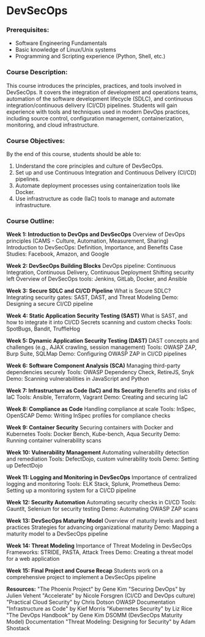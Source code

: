 # DevSecOps

### Prerequisites:
 - Software Engineering Fundamentals
 - Basic knowledge of Linux/Unix systems
 - Programming and Scripting experience (Python, Shell, etc.)

### Course Description:

This course introduces the principles, practices, and tools involved in DevSecOps. It covers the integration of development and operations teams, automation of the software development lifecycle (SDLC), and continuous integration/continuous delivery (CI/CD) pipelines. Students will gain experience with tools and techniques used in modern DevOps practices, including source control, configuration management, containerization, monitoring, and cloud infrastructure.

### Course Objectives:
By the end of this course, students should be able to:
1. Understand the core principles and culture of DevSecOps.
2. Set up and use Continuous Integration and Continuous Delivery (CI/CD) pipelines.
3. Automate deployment processes using containerization tools like Docker.
4. Use infrastructure as code (IaC) tools to manage and automate infrastructure.


### Course Outline:
**Week 1: Introduction to DevOps and DevSecOps**
Overview of DevOps principles (CAMS - Culture, Automation, Measurement, Sharing)
Introduction to DevSecOps: Definition, Importance, and Benefits
Case Studies: Facebook, Amazon, and Google

**Week 2: DevSecOps Building Blocks**
DevOps pipeline: Continuous Integration, Continuous Delivery, Continuous Deployment
Shifting security left
Overview of DevSecOps tools: Jenkins, GitLab, Docker, and Ansible

**Week 3: Secure SDLC and CI/CD Pipeline**
What is Secure SDLC?
Integrating security gates: SAST, DAST, and Threat Modeling
Demo: Designing a secure CI/CD pipeline

**Week 4: Static Application Security Testing (SAST)**
What is SAST, and how to integrate it into CI/CD
Secrets scanning and custom checks
Tools: SpotBugs, Bandit, TruffleHog

**Week 5: Dynamic Application Security Testing (DAST)**
DAST concepts and challenges (e.g., AJAX crawling, session management)
Tools: OWASP ZAP, Burp Suite, SQLMap
Demo: Configuring OWASP ZAP in CI/CD pipelines

**Week 6: Software Component Analysis (SCA)**
Managing third-party dependencies securely
Tools: OWASP Dependency Check, RetireJS, Snyk
Demo: Scanning vulnerabilities in JavaScript and Python

**Week 7: Infrastructure as Code (IaC) and Its Security**
Benefits and risks of IaC
Tools: Ansible, Terraform, Vagrant
Demo: Creating and securing IaC

**Week 8: Compliance as Code**
Handling compliance at scale
Tools: InSpec, OpenSCAP
Demo: Writing InSpec profiles for compliance checks

**Week 9: Container Security**
Securing containers with Docker and Kubernetes
Tools: Docker Bench, Kube-bench, Aqua Security
Demo: Running container vulnerability scans

**Week 10: Vulnerability Management**
Automating vulnerability detection and remediation
Tools: DefectDojo, custom vulnerability tools
Demo: Setting up DefectDojo

**Week 11: Logging and Monitoring in DevSecOps**
Importance of centralized logging and monitoring
Tools: ELK Stack, Splunk, Prometheus
Demo: Setting up a monitoring system for a CI/CD pipeline

**Week 12: Security Automation**
Automating security checks in CI/CD
Tools: Gauntlt, Selenium for security testing
Demo: Automating OWASP ZAP scans

**Week 13: DevSecOps Maturity Model**
Overview of maturity levels and best practices
Strategies for advancing organizational maturity
Demo: Mapping a maturity model to a DevSecOps pipeline

**Week 14: Threat Modeling**
Importance of Threat Modeling in DevSecOps
Frameworks: STRIDE, PASTA, Attack Trees
Demo: Creating a threat model for a web application

**Week 15: Final Project and Course Recap**
Students work on a comprehensive project to implement a DevSecOps pipeline

**Resources:**
"The Phoenix Project" by Gene Kim 
"Securing DevOps" by Julien Vehent 
"Accelerate" by Nicole Forsgren (CI/CD and DevOps culture)
"Practical Cloud Security" by Chris Dotson
OWASP Documentation
"Infrastructure as Code" by Kief Morris
"Kubernetes Security" by Liz Rice
"The DevOps Handbook" by Gene Kim
DSOMM (DevSecOps Maturity Model) Documentation
"Threat Modeling: Designing for Security" by Adam Shostack
